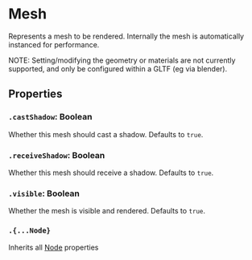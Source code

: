 # Mesh

Represents a mesh to be rendered. 
Internally the mesh is automatically instanced for performance.

NOTE: Setting/modifying the geometry or materials are not currently supported, and only be configured within a GLTF (eg via blender).

## Properties

### `.castShadow`: Boolean

Whether this mesh should cast a shadow. Defaults to `true`.

### `.receiveShadow`: Boolean

Whether this mesh should receive a shadow. Defaults to `true`.

### `.visible`: Boolean

Whether the mesh is visible and rendered. Defaults to `true`.

### `.{...Node}`

Inherits all [Node](/docs/api/nodes/Node.md) properties

